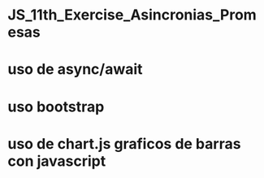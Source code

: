 # JS_11th_Exercise_Asincronias_Promesas
# uso de async/await
# uso bootstrap
# uso de chart.js graficos de barras con javascript